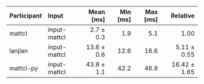 | Participant | Input | Mean [ms] | Min [ms] | Max [ms] | Relative |
|:---|:---|---:|---:|---:|---:|
| mattcl | input-mattcl | 2.7 ± 0.3 | 1.9 | 5.1 | 1.00 |
| lanjian | input-mattcl | 13.6 ± 0.6 | 12.6 | 16.6 | 5.11 ± 0.55 |
| mattcl-py | input-mattcl | 43.8 ± 1.1 | 42.2 | 46.9 | 16.42 ± 1.65 |
